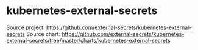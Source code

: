 #  kubernetes-external-secrets

Source project: https://github.com/external-secrets/kubernetes-external-secrets
Source chart: https://github.com/external-secrets/kubernetes-external-secrets/tree/master/charts/kubernetes-external-secrets



